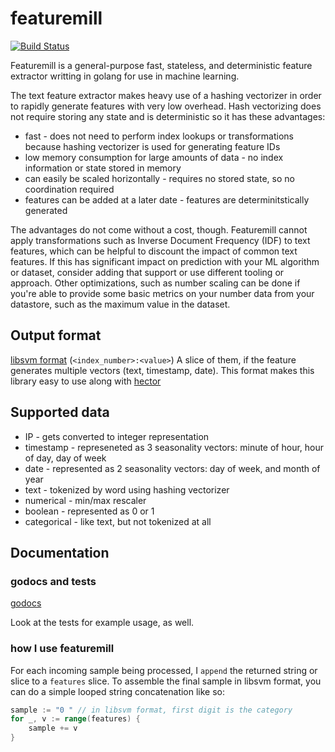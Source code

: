 # featuremill

[![Build Status](https://travis-ci.org/dustin-decker/featuremill.svg?branch=master)](https://travis-ci.org/dustin-decker/featuremill)

Featuremill is a general-purpose fast, stateless, and deterministic feature extractor writting in golang for use in machine learning.

The text feature extractor makes heavy use of a hashing vectorizer in order to rapidly generate features with very low overhead. Hash vectorizing does not require storing any state and is deterministic so it has these advantages:

- fast - does not need to perform index lookups or transformations because hashing vectorizer is used for generating feature IDs
- low memory consumption for large amounts of data - no index information or state stored in memory
- can easily be scaled horizontally - requires no stored state, so no coordination required
- features can be added at a later date - features are determinitstically generated

The advantages do not come without a cost, though. Featuremill cannot apply transformations such as Inverse Document Frequency (IDF) to text features, which can be helpful to discount the impact of common text features. If this has significant impact on prediction with your ML algorithm or dataset, consider adding that support or use different tooling or approach. Other optimizations, such as number scaling can be done if you're able to provide some basic metrics on your number data from your datastore, such as the maximum value in the dataset.

## Output format

[libsvm format](https://stats.stackexchange.com/questions/61328/libsvm-data-format) (`<index_number>:<value>`)
A slice of them, if the feature generates multiple vectors (text, timestamp, date).
This format makes this library easy to use along with [hector](https://github.com/xlvector/hector)

## Supported data

- IP - gets converted to integer representation
- timestamp - represeneted as 3 seasonality vectors: minute of hour, hour of day, day of week
- date - represented as 2 seasonality vectors: day of week, and month of year
- text - tokenized by word using hashing vectorizer
- numerical - min/max rescaler
- boolean - represented as 0 or 1
- categorical - like text, but not tokenized at all

## Documentation

### godocs and tests

[godocs](https://godoc.org/github.com/dustin-decker/featuremill)

Look at the tests for example usage, as well.

### how I use featuremill

For each incoming sample being processed, I `append` the returned string or slice to a `features` slice.
To assemble the final sample in libsvm format, you can do a simple looped string concatenation like so:

``` go
sample := "0 " // in libsvm format, first digit is the category
for _, v := range(features) {
    sample += v
}
```